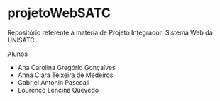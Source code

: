 # projetoWebSATC
Repositório referente à matéria de Projeto Integrador: Sistema Web da UNISATC.

Alunos
<ul>
 <li>Ana Carolina Gregório Gonçalves</li>
 <li>Anna Clara Teixeira de Medeiros</li>
 <li>Gabriel Antonin Pascoali</li>
 <li>Lourenço Lencina Quevedo</li>
</ul>
